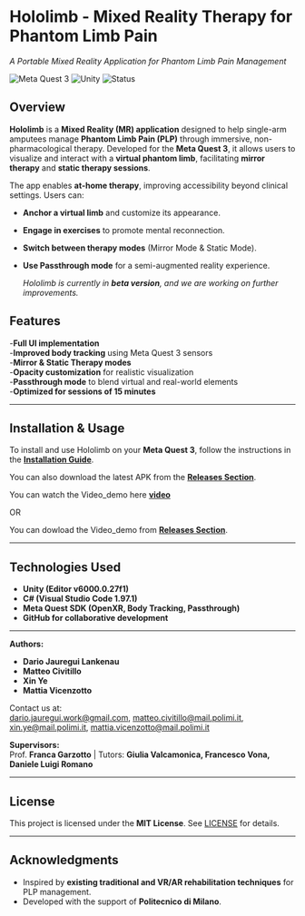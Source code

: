 # Hololimb - Mixed Reality Therapy for Phantom Limb Pain
*A Portable Mixed Reality Application for Phantom Limb Pain Management*

![Meta Quest 3](https://img.shields.io/badge/Platform-Meta%20Quest%203-blue)
![Unity](https://img.shields.io/badge/Engine-Unity-green)
![Status](https://img.shields.io/badge/Status-Beta-orange)

## Overview
**Hololimb** is a **Mixed Reality (MR) application** designed to help single-arm amputees manage **Phantom Limb Pain (PLP)** through immersive, non-pharmacological therapy. Developed for the **Meta Quest 3**, it allows users to visualize and interact with a **virtual phantom limb**, facilitating **mirror therapy** and **static therapy sessions**.

The app enables **at-home therapy**, improving accessibility beyond clinical settings. Users can:
- **Anchor a virtual limb** and customize its appearance.
- **Engage in exercises** to promote mental reconnection.
- **Switch between therapy modes** (Mirror Mode & Static Mode).
- **Use Passthrough mode** for a semi-augmented reality experience.

  _Hololimb is currently in **beta version**, and we are working on further improvements._  

## Features
-**Full UI implementation**  
-**Improved body tracking** using Meta Quest 3 sensors  
-**Mirror & Static Therapy modes**  
-**Opacity customization** for realistic visualization  
-**Passthrough mode** to blend virtual and real-world elements  
-**Optimized for sessions of 15 minutes**  

---
## Installation & Usage
To install and use Hololimb on your **Meta Quest 3**, follow the instructions in the **[Installation Guide](Docs/Installation_Guide.md)**.

You can also download the latest APK from the **[Releases Section](https://github.com/matteocivitillo/AUI-Hololimb/releases/tag/v1.0)**.

You can watch the Video_demo here **[video](https://youtu.be/7lQBMQKNg14)**

OR

You can dowload the Video_demo from **[Releases Section](https://github.com/matteocivitillo/AUI-Hololimb/releases/tag/v1.0)**.

---

## Technologies Used
- **Unity (Editor v6000.0.27f1)**
- **C# (Visual Studio Code 1.97.1)**
- **Meta Quest SDK (OpenXR, Body Tracking, Passthrough)**
- **GitHub for collaborative development**

---

**Authors:**  
- **Dario Jauregui Lankenau**  
- **Matteo Civitillo**
- **Xin Ye**  
- **Mattia Vicenzotto**    

Contact us at:  
dario.jauregui.work@gmail.com, matteo.civitillo@mail.polimi.it, xin.ye@mail.polimi.it, mattia.vicenzotto@mail.polimi.it


**Supervisors:**  
Prof. **Franca Garzotto** | Tutors: **Giulia Valcamonica, Francesco Vona, Daniele Luigi Romano**  

---

## License
This project is licensed under the **MIT License**. See [LICENSE](LICENSE) for details.

---

## Acknowledgments
- Inspired by **existing traditional and VR/AR rehabilitation techniques** for PLP management.
- Developed with the support of **Politecnico di Milano**.
